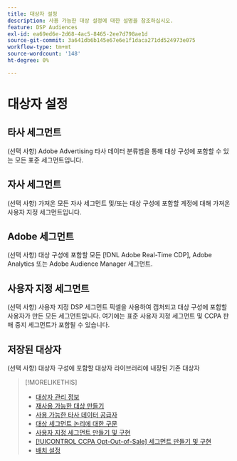 ```yaml
---
title: 대상자 설정
description: 사용 가능한 대상 설정에 대한 설명을 참조하십시오.
feature: DSP Audiences
exl-id: ea69ed6e-2d68-4ac5-8465-2ee7d798ae1d
source-git-commit: 3a641db6b145e67e6e1f1daca271dd524973e075
workflow-type: tm+mt
source-wordcount: '148'
ht-degree: 0%

---
```


# 대상자 설정

## 타사 세그먼트

(선택 사항) Adobe Advertising 타사 데이터 분류법을 통해 대상 구성에 포함할 수 있는 모든 표준 세그먼트입니다.

## 자사 세그먼트

(선택 사항) 가져온 모든 자사 세그먼트 및/또는 대상 구성에 포함할 계정에 대해 가져온 사용자 지정 세그먼트입니다.

## Adobe 세그먼트

(선택 사항) 대상 구성에 포함할 모든 [!DNL Adobe Real-Time CDP], Adobe Analytics 또는 Adobe Audience Manager 세그먼트.

## 사용자 지정 세그먼트

(선택 사항) 사용자 지정 DSP 세그먼트 픽셀을 사용하여 캡처되고 대상 구성에 포함할 사용자가 만든 모든 세그먼트입니다. 여기에는 표준 사용자 지정 세그먼트 및 CCPA 판매 중지 세그먼트가 포함될 수 있습니다.

## 저장된 대상자

(선택 사항) 대상자 구성에 포함할 대상자 라이브러리에 내장된 기존 대상자

>[!MORELIKETHIS]
>
>* [대상자 관리 정보](audience-about.md)
>* [재사용 가능한 대상 만들기](reusable-audience-create.md)
>* [사용 가능한 타사 데이터 공급자](third-party-data-providers.md)
>* [대상 세그먼트 논리에 대한 구문](audience-segment-logic-syntax.md)
>* [사용자 지정 세그먼트 만들기 및 구현](custom-segment-create.md)
>* [[!UICONTROL CCPA Opt-Out-of-Sale] 세그먼트 만들기 및 구현](ccpa-opt-out-segment-create.md)
>* [배치 설정](/help/dsp/campaign-management/placements/placement-settings.md)
